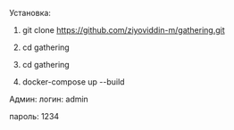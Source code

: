 Установка:
1) git clone https://github.com/ziyoviddin-m/gathering.git

2) cd gathering

3) cd gathering

4) docker-compose up --build

Админ:
логин: admin

пароль: 1234
